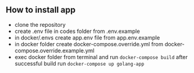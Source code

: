 ## How to install app
- clone the repository
- create .env file in codes folder from .env.example
- in docker/.envs create app.env file from app.env.example
- in docker folder create docker-compose.override.yml from docker-compose.override.example.yml
- exec docker folder from terminal and run `docker-compose build` after successful build run `docker-compose up golang-app`